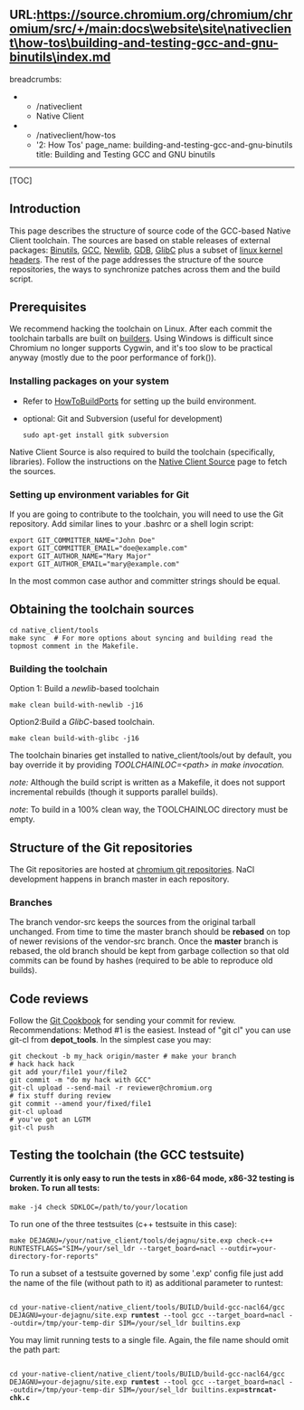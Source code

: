 URL:https://source.chromium.org/chromium/chromium/src/+/main:docs\website\site\nativeclient\how-tos\building-and-testing-gcc-and-gnu-binutils\index.md
---
breadcrumbs:
- - /nativeclient
  - Native Client
- - /nativeclient/how-tos
  - '2: How Tos'
page_name: building-and-testing-gcc-and-gnu-binutils
title: Building and Testing GCC and GNU binutils
---

[TOC]

## Introduction

This page describes the structure of source code of the GCC-based Native Client
toolchain. The sources are based on stable releases of external packages:
[Binutils](http://git.chromium.org/gitweb/?p=nacl-binutils.git;a=summary),
[GCC](http://git.chromium.org/gitweb/?p=nacl-gcc.git;a=summary),
[Newlib](http://git.chromium.org/gitweb/?p=nacl-newlib.git;a=summary),
[GDB](http://git.chromium.org/gitweb/?p=nacl-gdb.git;a=summary),
[GlibC](http://git.chromium.org/gitweb/?p=nacl-glibc.git;a=summary) plus a
subset of [linux kernel
headers](http://git.chromium.org/gitweb/?p=linux-headers-for-nacl.git;a=summary).
The rest of the page addresses the structure of the source repositories, the
ways to synchronize patches across them and the build script.

## Prerequisites

We recommend hacking the toolchain on Linux. After each commit the toolchain
tarballs are built on [builders](https://ci.chromium.org/p/nacl/g/main/console).
Using Windows is difficult since Chromium no longer supports Cygwin, and it's
too slow to be practical anyway (mostly due to the poor performance of fork()).

### Installing packages on your system

*   Refer to
            [HowToBuildPorts](http://code.google.com/p/nativeclient/wiki/HowToBuildPorts)
            for setting up the build environment.
*   optional: Git and Subversion (useful for development)

    ```none
    sudo apt-get install gitk subversion
    ```

Native Client Source is also required to build the toolchain (specifically,
libraries). Follow the instructions on the [Native Client
Source](http://code.google.com/p/nativeclient/wiki/Source) page to fetch the
sources.

### Setting up environment variables for Git

If you are going to contribute to the toolchain, you will need to use the Git
repository. Add similar lines to your .bashrc or a shell login script:

```none
export GIT_COMMITTER_NAME="John Doe"
export GIT_COMMITTER_EMAIL="doe@example.com"
export GIT_AUTHOR_NAME="Mary Major"
export GIT_AUTHOR_EMAIL="mary@example.com"
```

In the most common case author and committer strings should be equal.

## Obtaining the toolchain sources

```none
cd native_client/tools
make sync  # For more options about syncing and building read the topmost comment in the Makefile.
```

### Building the toolchain

Option 1: Build a *newlib*-based toolchain

```none
make clean build-with-newlib -j16
```

Option2:Build a *GlibC*-based toolchain.

```none
make clean build-with-glibc -j16
```

The toolchain binaries get installed to native_client/tools/out by default, you
bay override it by providing *TOOLCHAINLOC=&lt;path&gt; in make invocation.*

*note:* Although the build script is written as a Makefile, it does not support
incremental rebuilds (though it supports parallel builds).

*note*: To build in a 100% clean way, the TOOLCHAINLOC directory must be empty.

## Structure of the Git repositories

The Git repositories are hosted at [chromium git
repositories](http://git.chromium.org/). NaCl development happens in branch
master in each repository.

### Branches

The branch vendor-src keeps the sources from the original tarball unchanged.
From time to time the master branch should be **rebased** on top of newer
revisions of the vendor-src branch. Once the **master** branch is rebased, the
old branch should be kept from garbage collection so that old commits can be
found by hashes (required to be able to reproduce old builds).

## Code reviews

Follow the [Git Cookbook](http://code.google.com/p/chromium/wiki/GitCookbook)
for sending your commit for review. Recommendations: Method #1 is the easiest.
Instead of "git cl" you can use git-cl from **depot_tools**. In the simplest
case you may:

```none
git checkout -b my_hack origin/master # make your branch
# hack hack hack
git add your/file1 your/file2
git commit -m "do my hack with GCC"
git-cl upload --send-mail -r reviewer@chromium.org
# fix stuff during review
git commit --amend your/fixed/file1
git-cl upload
# you've got an LGTM
git-cl push
```

## Testing the toolchain (the GCC testsuite)

#### Currently it is only easy to run the tests in x86-64 mode, x86-32 testing is broken. To run all tests:

```none
make -j4 check SDKLOC=/path/to/your/location
```

To run one of the three testsuites (c++ testsuite in this case):

```none
make DEJAGNU=/your/native_client/tools/dejagnu/site.exp check-c++ RUNTESTFLAGS="SIM=/your/sel_ldr --target_board=nacl --outdir=your-directory-for-reports"
```

To run a subset of a testsuite governed by some '.exp' config file just add the
name of the file (without path to it) as additional parameter to runtest:

<pre><code>
cd your-native-client/native_client/tools/BUILD/build-gcc-nacl64/gcc
DEJAGNU=your-dejagnu/site.exp <b>runtest</b> --tool gcc --target_board=nacl --outdir=/tmp/your-temp-dir SIM=/your/sel_ldr builtins.exp
</code></pre>

You may limit running tests to a single file. Again, the file name should omit
the path part:

<pre><code>
cd your-native-client/native_client/tools/BUILD/build-gcc-nacl64/gcc
DEJAGNU=your-dejagnu/site.exp <b>runtest</b> --tool gcc --target_board=nacl --outdir=/tmp/your-temp-dir SIM=/your/sel_ldr builtins.exp<b>=strncat-chk.c</b>
</code></pre>
